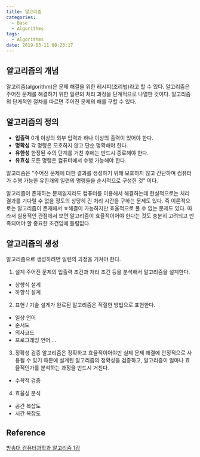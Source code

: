 ```yaml
---
title: 알고리즘
categories:
  - Base
  - Algorithms
tags:
  - Algorithms
date: 2019-03-11 00:23:17
---
```



## 알고리즘의 개념
알고리즘(algorithm)은 문제 해결을 위한 레시피(조리법)라고 할 수 있다. 알고리즘은 주어진 문제를 해결하기 위한 일련의 처리 과정을 단계적으로 나열한 것이다. 알고리즘의 단게적인 절차를 따르면 주어진 문제의 해를 구할 수 있다. 


## 알고리즘의 정의
- **입출력**
0개 이상의 외부 입력과 하나 이상의 출력이 있어야 한다.
- **명확성**
각 명령은 모호하지 않고 단순 명확해야 한다.
- **유한성**
한정된 수의 단계를 거친 후에는 반드시 종료해야 한다.
- **유효성**
모든 명령은 컴퓨터에서 수행 가능해야 한다. 

알고리즘은 "주어진 문제에 대한 결과를 생성하기 위해 모호하지 않고 간단하며 컴퓨터가 수행 가능한 유한개의 일련의 명령들을 순서적으로 구성한 것" 이다. 

알고리즘이 존재하는 문제일지라도 컴퓨터를 이용해서 해결하는데 현실적으로는 처리 결과를 기다릴 수 없을 정도의 상당히 긴 처리 시간을 구하는 문제도 있다. 즉 이론적으로는 알고리즘이 존재해서 ㅎ해결이 가능하지만 효율적으로 풀 수 없는 문제도 있다. 따라서 실용적인 관점에서 보면 알고리즘이 효율적이어야 한다는 것도 충분히 고려되고 만족되어야 할 중요한 조건임에 틀림없다. 

## 알고리즘의 생성
알고리즘으르 생성하려면 일련의 과정을 거쳐야 한다. 

1. 설계
  주어진 문제의 입출력 조건과 처리 조건 등을 분석해서 알고리즘을 설계한다. 
  - 상향식 설계
  - 하향식 설계

2. 표현 / 기술
  설게가 완료된 알고리즘은 적절한 방법으로 표현한다. 
  - 일상 언어
  - 순서도
  - 의사코드
  - 프로그래밍 언어 
  ...

3. 정확성 검증
  알고리즘은 정확하고 효율적이어야만 실제 문제 해결에 안정적으로 사용될 수 있기 때문에 설계된 알고리즘의 정확성을 검증하고, 알고리즘이 얼마나 효율적인가를 분석하는 과정을 반드시 거친다. 

  - 수학적 검증

4. 효율성 분석
  - 공간 복잡도
  - 시간 복잡도

## Reference 
[방송대 컴퓨터과학과 알고리즘 1강](http://press.knou.ac.kr/goods/textBookView.do?condCmdtCode=9788920026935&condLscValue=001&condYr=&condSmst=)
